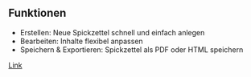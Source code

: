 ## Funktionen
- Erstellen: Neue Spickzettel schnell und einfach anlegen
- Bearbeiten: Inhalte flexibel anpassen
- Speichern & Exportieren: Spickzettel als PDF oder HTML speichern

[Link](https://nathaniel32.github.io/Spickzettel-Editor/)